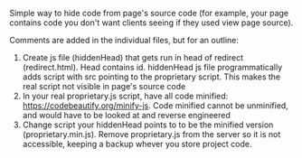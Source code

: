 Simple way to hide code from page's source code (for example, your page contains code you don't want clients seeing if they used view page source).

Comments are added in the individual files, but for an outline:

1. Create js file (hiddenHead) that gets run in head of redirect (redirect.html). Head contains id. hiddenHead js file programmatically adds script with src pointing to the proprietary script. This makes the real script not visible in page's source code
2. In your real proprietary.js script, have all code minified: https://codebeautify.org/minify-js. Code minified cannot be unminified, and would have to be looked at and reverse engineered
3. Change script your hiddenHead points to to be the minified version (proprietary.min.js). Remove proprietary.js from the server so it is not accessible, keeping a backup whever you store project code.
